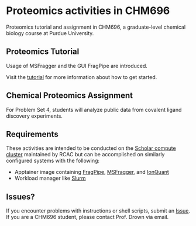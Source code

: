 # Proteomics activities in CHM696

Proteomics tutorial and assignment in CHM696, a graduate-level chemical biology course at Purdue University. 

## Proteomics Tutorial

Usage of MSFragger and the GUI FragPipe are introduced.

Visit the [tutorial](01_proteomics_tutorial.md) for more information about how to get started.

## Chemical Proteomics Assignment

For Problem Set 4, students will analyze public data from covalent ligand discovery experiments.

## Requirements

These activities are intended to be conducted on the [Scholar compute cluster](https://www.rcac.purdue.edu/compute/scholar) maintained by RCAC but can be accomplished on similarly configured systems with the following:

- Apptainer image containing [FragPipe](https://fragpipe.nesvilab.org/), [MSFragger](https://msfragger.nesvilab.org/), and [IonQuant](https://ionquant.nesvilab.org/)
- Workload manager like [Slurm](https://slurm.schedmd.com/documentation.html)

## Issues?

If you encounter problems with instructions or shell scripts, submit an [Issue](https://github.com/bdrown/chm696-docking/issues). If you are a CHM696 student, please contact Prof. Drown via email.
